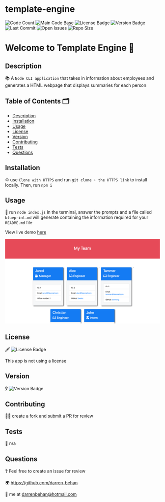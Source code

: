 # template-engine

![Code Count](https://img.shields.io/github/languages/count/darren-behan/template-engine) ![Main Code Base](https://img.shields.io/github/languages/top/darren-behan/template-engine) ![License Badge](https://img.shields.io/badge/license-none-blue) ![Version Badge](https://img.shields.io/badge/version-1.0-red) ![Last Commit](https://img.shields.io/github/last-commit/darren-behan/template-engine) ![Open Issues](https://img.shields.io/github/issues-raw/darren-behan/template-engine) ![Repo Size](https://img.shields.io/github/repo-size/darren-behan/template-engine)

# Welcome to Template Engine 👋

## Description

📚 A `Node CLI application` that takes in information about employees and generates a HTML webpage that displays summaries for each person

## Table of Contents 🗂

* [Description](#Description)
* [Installation](#Installation)
* [Usage](#Usage)
* [License](#License)
* [Version](#Version)
* [Contributing](#Contributing)
* [Tests](#Tests)
* [Questions](#Questions)

## Installation

⚙️ use `Clone with HTTPS` and run `git clone + the HTTPS link` to install locally. Then, run `npm i`

## Usage

🚨 run `node index.js` in the terminal, answer the prompts and a file called `blueprint.md` will generate containing the information required for your `README.md` file

View live demo <a href="#">here</a>

![Preview](./assets/images/10-OOP-homework-demo-1.png "Preview of README")

## License

🖋 ![License Badge](https://img.shields.io/badge/license-none-blue)

This app is not using a license

## Version

℣ ![Version Badge](https://img.shields.io/badge/license-1.0-red)

## Contributing

👩‍💻 create a fork and submit a PR for review

## Tests

🧪 n/a

## Questions

❓ Feel free to create an issue for review

🌍 https://github.com/darren-behan

📧 me at darrenbehan@hotmail.com


